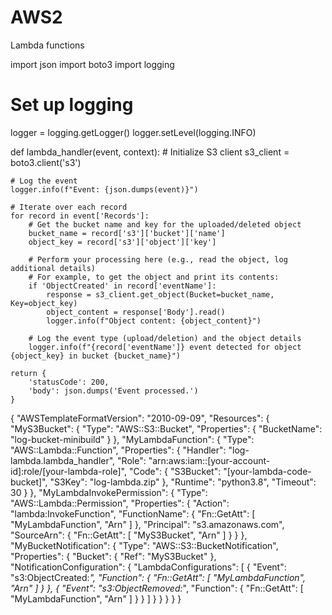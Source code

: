 # AWS2
Lambda functions

import json
import boto3
import logging

# Set up logging
logger = logging.getLogger()
logger.setLevel(logging.INFO)

def lambda_handler(event, context):
    # Initialize S3 client
    s3_client = boto3.client('s3')
    
    # Log the event
    logger.info(f"Event: {json.dumps(event)}")
    
    # Iterate over each record
    for record in event['Records']:
        # Get the bucket name and key for the uploaded/deleted object
        bucket_name = record['s3']['bucket']['name']
        object_key = record['s3']['object']['key']
        
        # Perform your processing here (e.g., read the object, log additional details)
        # For example, to get the object and print its contents:
        if 'ObjectCreated' in record['eventName']:
            response = s3_client.get_object(Bucket=bucket_name, Key=object_key)
            object_content = response['Body'].read()
            logger.info(f"Object content: {object_content}")
        
        # Log the event type (upload/deletion) and the object details
        logger.info(f"{record['eventName']} event detected for object {object_key} in bucket {bucket_name}")

    return {
        'statusCode': 200,
        'body': json.dumps('Event processed.')
    }




{
  "AWSTemplateFormatVersion": "2010-09-09",
  "Resources": {
    "MyS3Bucket": {
      "Type": "AWS::S3::Bucket",
      "Properties": {
        "BucketName": "log-bucket-minibuild"
      }
    },
    "MyLambdaFunction": {
      "Type": "AWS::Lambda::Function",
      "Properties": {
        "Handler": "log-lambda.lambda_handler",
        "Role": "arn:aws:iam::[your-account-id]:role/[your-lambda-role]",
        "Code": {
          "S3Bucket": "[your-lambda-code-bucket]",
          "S3Key": "log-lambda.zip"
        },
        "Runtime": "python3.8",
        "Timeout": 30
      }
    },
    "MyLambdaInvokePermission": {
      "Type": "AWS::Lambda::Permission",
      "Properties": {
        "Action": "lambda:InvokeFunction",
        "FunctionName": {
          "Fn::GetAtt": [
            "MyLambdaFunction",
            "Arn"
          ]
        },
        "Principal": "s3.amazonaws.com",
        "SourceArn": {
          "Fn::GetAtt": [
            "MyS3Bucket",
            "Arn"
          ]
        }
      }
    },
    "MyBucketNotification": {
      "Type": "AWS::S3::BucketNotification",
      "Properties": {
        "Bucket": {
          "Ref": "MyS3Bucket"
        },
        "NotificationConfiguration": {
          "LambdaConfigurations": [
            {
              "Event": "s3:ObjectCreated:*",
              "Function": {
                "Fn::GetAtt": [
                  "MyLambdaFunction",
                  "Arn"
                ]
              }
            },
            {
              "Event": "s3:ObjectRemoved:*",
              "Function": {
                "Fn::GetAtt": [
                  "MyLambdaFunction",
                  "Arn"
                ]
              }
            }
          ]
        }
      }
    }
  }
}








